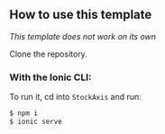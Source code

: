 ## How to use this template

*This template does not work on its own*

Clone the repository.

### With the Ionic CLI:

To run it, cd into `StockAxis` and run:

```bash
$ npm i
$ ionic serve
```